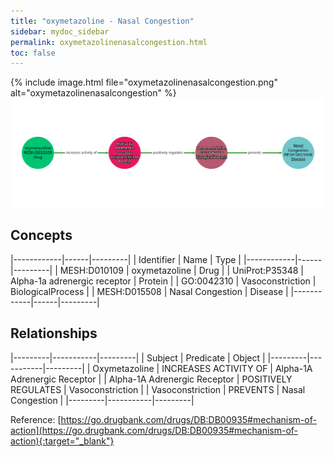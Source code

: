 ```yaml
---
title: "oxymetazoline - Nasal Congestion"
sidebar: mydoc_sidebar
permalink: oxymetazolinenasalcongestion.html
toc: false 
---
```


{% include image.html file="oxymetazolinenasalcongestion.png" alt="oxymetazolinenasalcongestion" %}![Path Visualization](/images/oxymetazolinenasalcongestion.png)

## Concepts

|------------|------|---------|
| Identifier | Name | Type    |
|------------|------|---------|
| MESH:D010109 | oxymetazoline | Drug |
| UniProt:P35348 | Alpha-1a adrenergic receptor | Protein |
| GO:0042310 | Vasoconstriction | BiologicalProcess |
| MESH:D015508 | Nasal Congestion | Disease |
|------------|------|---------|

## Relationships

|---------|-----------|---------|
| Subject | Predicate | Object  |
|---------|-----------|---------|
| Oxymetazoline | INCREASES ACTIVITY OF | Alpha-1A Adrenergic Receptor |
| Alpha-1A Adrenergic Receptor | POSITIVELY REGULATES | Vasoconstriction |
| Vasoconstriction | PREVENTS | Nasal Congestion |
|---------|-----------|---------|

Reference: [https://go.drugbank.com/drugs/DB:DB00935#mechanism-of-action](https://go.drugbank.com/drugs/DB:DB00935#mechanism-of-action){:target="_blank"}